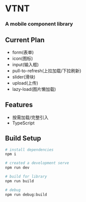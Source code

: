<!--
 * @Description: 
 * @LastEditors: xhp
 * @Date: 2020-03-18 13:33:34
 * @LastEditTime: 2020-04-20 15:18:31
 * @FilePath: /mywork/myStudy/vtnt/README.md
 -->

<h1>
VTNT
<h3>A mobile component library</h3>
</h1>

## Current Plan
- form(表单)
- icon(图标)
- input(输入框)
- pull-to-refresh(上拉加载/下拉刷新)
- slider(滑块)
- upload(上传)
- lazy-load(图片懒加载)
## Features
- 按需加载/完整引入 
- TypeScript

## Build Setup

```bash
# install dependencies
npm i

# created a development serve
npm run dev

# build for library
npm run build

# debug
npm run debug:build

```


